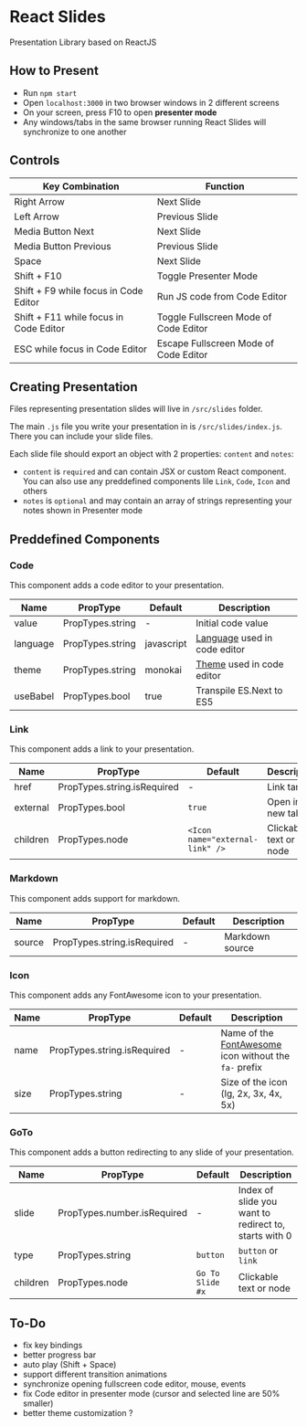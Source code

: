 # React Slides
Presentation Library based on ReactJS

## How to Present
- Run `npm start`
- Open `localhost:3000` in two browser windows in 2 different screens
- On your screen, press F10 to open **presenter mode**
- Any windows/tabs in the same browser running React Slides will synchronize to one another

## Controls
|Key Combination|Function|
|---|---|
|Right Arrow|Next Slide|
|Left Arrow|Previous Slide|
|Media Button Next|Next Slide|
|Media Button Previous|Previous Slide|
|Space|Next Slide|
|Shift + F10|Toggle Presenter Mode|
|Shift + F9 while focus in Code Editor|Run JS code from Code Editor|
|Shift + F11 while focus in Code Editor|Toggle Fullscreen Mode of Code Editor|
|ESC while focus in Code Editor|Escape Fullscreen Mode of Code Editor|

## Creating Presentation
Files representing presentation slides will live in `/src/slides` folder.

The main `.js` file you write your presentation in is `/src/slides/index.js`. There you can include your slide files.

Each slide file should export an object with 2 properties: `content` and `notes`: 
- `content` is `required` and can contain JSX or custom React component. You can also use any preddefined components lile `Link`, `Code`, `Icon` and others
- `notes` is `optional` and may contain an array of strings representing your notes shown in Presenter mode

## Preddefined Components
### Code
This component adds a code editor to your presentation.

|Name|PropType|Default|Description|
|---|---|---|---|
| value | PropTypes.string | - | Initial code value |
| language | PropTypes.string | javascript | [Language](https://codemirror.net/mode/index.html) used in code editor |
| theme | PropTypes.string | monokai | [Theme](https://codemirror.net/theme/) used in code editor |
| useBabel | PropTypes.bool | true | Transpile ES.Next to ES5  |

### Link
This component adds a link to your presentation.

|Name|PropType|Default|Description|
|---|---|---|---|
| href | PropTypes.string.isRequired | - | Link target |
| external | PropTypes.bool | `true` | Open in new tab |
| children | PropTypes.node | `<Icon name="external-link" />` | Clickable text or node |

### Markdown
This component adds support for markdown.

|Name|PropType|Default|Description|
|---|---|---|---|
| source | PropTypes.string.isRequired | - | Markdown source |

### Icon
This component adds any FontAwesome icon to your presentation.

|Name|PropType|Default|Description|
|---|---|---|---|
| name | PropTypes.string.isRequired | - | Name of the [FontAwesome](https://fortawesome.github.io/Font-Awesome/icons/) icon without the `fa-` prefix |
| size | PropTypes.string | - | Size of the icon (lg, 2x, 3x, 4x, 5x) |

### GoTo
This component adds a button redirecting to any slide of your presentation.

|Name|PropType|Default|Description|
|---|---|---|---|
| slide | PropTypes.number.isRequired | - | Index of slide you want to redirect to, starts with 0 |
| type | PropTypes.string | `button` | `button` or `link` |
| children | PropTypes.node | `Go To Slide #x` | Clickable text or node |

## To-Do
- fix key bindings
- better progress bar
- auto play (Shift + Space)
- support different transition animations
- synchronize opening fullscreen code editor, mouse, events
- fix Code editor in presenter mode (cursor and selected line are 50% smaller)
- better theme customization ?
